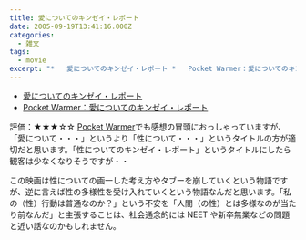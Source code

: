 ```yaml
---
title: 愛についてのキンゼイ・レポート
date: 2005-09-19T13:41:16.000Z
categories:
  - 雑文
tags:
  - movie
excerpt: "*   愛についてのキンゼイ・レポート *   Pocket Warmer：愛についてのキンゼイ・レポート"
---
```


- [愛についてのキンゼイ・レポート](http://www.kinsey.jp/)
- [Pocket Warmer：愛についてのキンゼイ・レポート](http://pocketwarmer.blogzine.jp/movie/2005/08/__525c.html)

評価：★★★☆☆
[Pocket Warmer](http://pocketwarmer.blogzine.jp/movie/2005/08/__525c.html)でも感想の冒頭におっしゃっていますが、「愛について・・・」というより「性について・・・」というタイトルの方が適切だと思います。「性についてのキンゼイ・レポート」というタイトルにしたら観客は少なくなりそうですが・・

この映画は性についての画一した考え方やタブーを崩していくという物語ですが、逆に言えば性の多様性を受け入れていくという物語なんだと思います。「私の（性）行動は普通なのか？」という不安を「人間（の性）とは多様なのが当たり前なんだ」と主張することは、社会通念的には NEET や新卒無業などの問題と近い話なのかもしれません。
